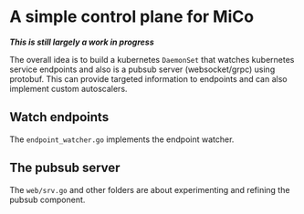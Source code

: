 # A simple control plane for MiCo

***This is still largely a work in progress***

The overall idea is to build a kubernetes `DaemonSet` that watches kubernetes service endpoints and also is a pubsub server (websocket/grpc) using protobuf. This can provide targeted information to endpoints and can also implement custom autoscalers.

## Watch endpoints

The `endpoint_watcher.go` implements the endpoint watcher.

## The pubsub server

The `web/srv.go` and other folders are about experimenting and refining the pubsub component.
